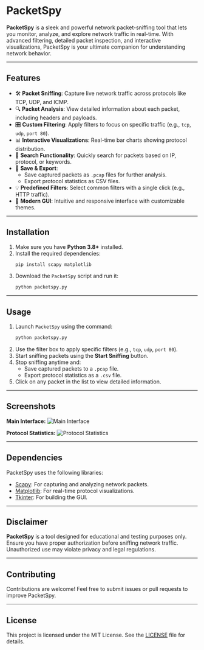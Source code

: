 # PacketSpy

**PacketSpy** is a sleek and powerful network packet-sniffing tool that lets you monitor, analyze, and explore network traffic in real-time. With advanced filtering, detailed packet inspection, and interactive visualizations, PacketSpy is your ultimate companion for understanding network behavior.

---

## Features

- 🛠️ **Packet Sniffing**: Capture live network traffic across protocols like TCP, UDP, and ICMP.
- 🔍 **Packet Analysis**: View detailed information about each packet, including headers and payloads.
- 🎛️ **Custom Filtering**: Apply filters to focus on specific traffic (e.g., `tcp`, `udp`, `port 80`).
- 📊 **Interactive Visualizations**: Real-time bar charts showing protocol distribution.
- 🔎 **Search Functionality**: Quickly search for packets based on IP, protocol, or keywords.
- 📁 **Save & Export**:
  - Save captured packets as `.pcap` files for further analysis.
  - Export protocol statistics as CSV files.
- 💡 **Predefined Filters**: Select common filters with a single click (e.g., HTTP traffic).
- 🎨 **Modern GUI**: Intuitive and responsive interface with customizable themes.

---

## Installation

1. Make sure you have **Python 3.8+** installed.
2. Install the required dependencies:
   ```bash
   pip install scapy matplotlib
   ```
3. Download the `PacketSpy` script and run it:
   ```bash
   python packetspy.py
   ```

---

## Usage

1. Launch `PacketSpy` using the command:
   ```bash
   python packetspy.py
   ```
2. Use the filter box to apply specific filters (e.g., `tcp`, `udp`, `port 80`).
3. Start sniffing packets using the **Start Sniffing** button.
4. Stop sniffing anytime and:
   - Save captured packets to a `.pcap` file.
   - Export protocol statistics as a `.csv` file.
5. Click on any packet in the list to view detailed information.

---

## Screenshots

**Main Interface:**
![Main Interface](https://example.com/screenshot-main.png)

**Protocol Statistics:**
![Protocol Statistics](https://example.com/screenshot-stats.png)

---

## Dependencies

PacketSpy uses the following libraries:
- [Scapy](https://scapy.net/): For capturing and analyzing network packets.
- [Matplotlib](https://matplotlib.org/): For real-time protocol visualizations.
- [Tkinter](https://wiki.python.org/moin/TkInter): For building the GUI.

---

## Disclaimer

**PacketSpy** is a tool designed for educational and testing purposes only. Ensure you have proper authorization before sniffing network traffic. Unauthorized use may violate privacy and legal regulations.

---

## Contributing

Contributions are welcome! Feel free to submit issues or pull requests to improve PacketSpy.

---

## License

This project is licensed under the MIT License. See the [LICENSE](LICENSE) file for details.
